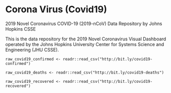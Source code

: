 # Corona Virus (Covid19)

2019 Novel Coronavirus COVID-19 (2019-nCoV) Data Repository by Johns Hopkins CSSE

This is the data repository for the 2019 Novel Coronavirus Visual Dashboard operated by the Johns Hopkins University Center for Systems Science and Engineering (JHU CSSE).


`
raw_covid19_confirmed <- readr::read_csv("http://bit.ly/covid19-confirmed")
`

`
raw_covid19_deaths <- readr::read_csv("http://bit.ly/covid19-deaths")
`


`
raw_covid19_recovered <- readr::read_csv("http://bit.ly/covid19-recovered")
`
